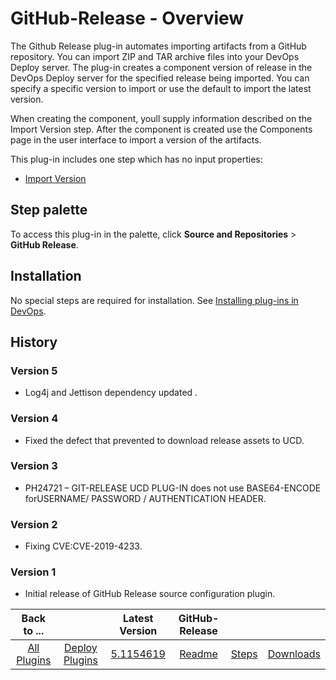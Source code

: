 
# GitHub-Release - Overview

The Github Release plug-in automates importing artifacts from a GitHub repository. You can import ZIP and TAR archive files into your DevOps Deploy server. The plug-in creates a component version of release in the DevOps Deploy server for the specified release being imported. You can specify a specific version to import or use the default to import the latest version.

When creating the component, youll supply information described on the Import Version step. After the component is created use the Components page in the user interface to import a version of the artifacts.

This plug-in includes one step which has no input properties:

* [Import Version](Steps/#import_version)


## Step palette

To access this plug-in in the palette, click **Source and Repositories** > **GitHub Release**.


## Installation

No special steps are required for installation. See [Installing plug-ins in DevOps](https://community.ibm.com/community/user/wasdevops/blogs/laurel-dickson-bull1/2022/06/13/install-plugins "Installing plug-ins in DevOps").

## History

### Version 5

* Log4j and Jettison dependency updated .

### Version 4

* Fixed the defect that prevented to download release assets to UCD.

### Version 3

* PH24721 – GIT-RELEASE UCD PLUG-IN does not use BASE64-ENCODE forUSERNAME/ PASSWORD / AUTHENTICATION HEADER.

### Version 2

* Fixing CVE:CVE-2019-4233.

### Version 1

* Initial release of GitHub Release source configuration plugin.

|Back to ...||Latest Version|GitHub-Release |||
| :---: | :---: | :---: | :---: | :---: | :---: |
|[All Plugins](../../index.md)|[Deploy Plugins](../README.md)|[5.1154619](https://raw.githubusercontent.com/UrbanCode/IBM-UCD-PLUGINS/main/files/sourceconfig-github-release/ucd-GitHubReleaseSourceConfig-5.1154619.zip)|[Readme](README.md)|[Steps](steps.md)|[Downloads](downloads.md)|
